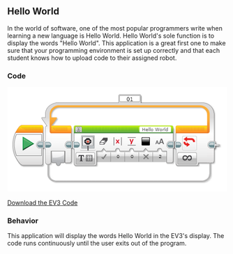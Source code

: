 ## Hello World
In the world of software, one of the most popular programmers write when learning a new language is Hello World. Hello World's sole function is to display the words "Hello World". This application is a great first one to make sure that your programming environment is set up correctly and that each student knows how to upload code to their assigned robot.

### Code

<img src="https://github.com/DaveKT/ToT-Robotics-EV3/raw/master/docs/ev3/Hello.png" alt="Image of Program Code"/>

[Download the EV3 Code](docs/ev3/hello.ev3)


### Behavior
This application will display the words Hello World in the EV3's display. The code runs continuously until the user exits out of the program.

